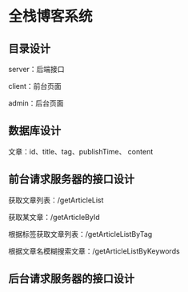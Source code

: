 # 全栈博客系统

## 目录设计

server：后端接口

client：前台页面

admin：后台页面


## 数据库设计

文章：id、title、tag、publishTime、 content

## 前台请求服务器的接口设计

获取文章列表：/getArticleList

获取某文章：/getArticleById

根据标签获取文章列表：/getArticleListByTag

根据文章名模糊搜索文章：/getArticleListByKeywords

## 后台请求服务器的接口设计







